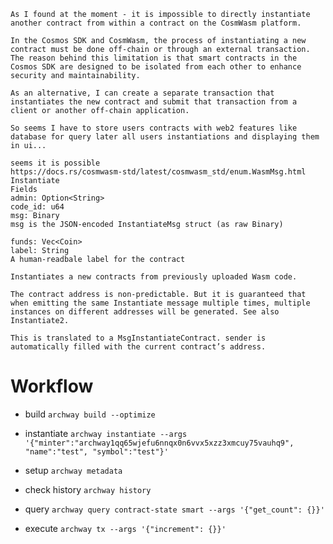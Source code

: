 ```
As I found at the moment - it is impossible to directly instantiate another contract from within a contract on the CosmWasm platform.

In the Cosmos SDK and CosmWasm, the process of instantiating a new contract must be done off-chain or through an external transaction. The reason behind this limitation is that smart contracts in the Cosmos SDK are designed to be isolated from each other to enhance security and maintainability.

As an alternative, I can create a separate transaction that instantiates the new contract and submit that transaction from a client or another off-chain application. 

So seems I have to store users contracts with web2 features like database for query later all users instantiations and displaying them in ui... 
```

```
seems it is possible 
https://docs.rs/cosmwasm-std/latest/cosmwasm_std/enum.WasmMsg.html
Instantiate
Fields
admin: Option<String>
code_id: u64
msg: Binary
msg is the JSON-encoded InstantiateMsg struct (as raw Binary)

funds: Vec<Coin>
label: String
A human-readbale label for the contract

Instantiates a new contracts from previously uploaded Wasm code.

The contract address is non-predictable. But it is guaranteed that when emitting the same Instantiate message multiple times, multiple instances on different addresses will be generated. See also Instantiate2.

This is translated to a MsgInstantiateContract. sender is automatically filled with the current contract’s address.
```

# Workflow


- build `archway build --optimize`

- instantiate `archway instantiate --args '{"minter":"archway1qq65wjefu6nnqx0n6vvx5xzz3xmcuy75vauhq9", "name":"test", "symbol":"test"}'`

- setup `archway metadata`  

- check history `archway history`
- query `archway query contract-state smart --args '{"get_count": {}}'`
- execute `archway tx --args '{"increment": {}}'`
